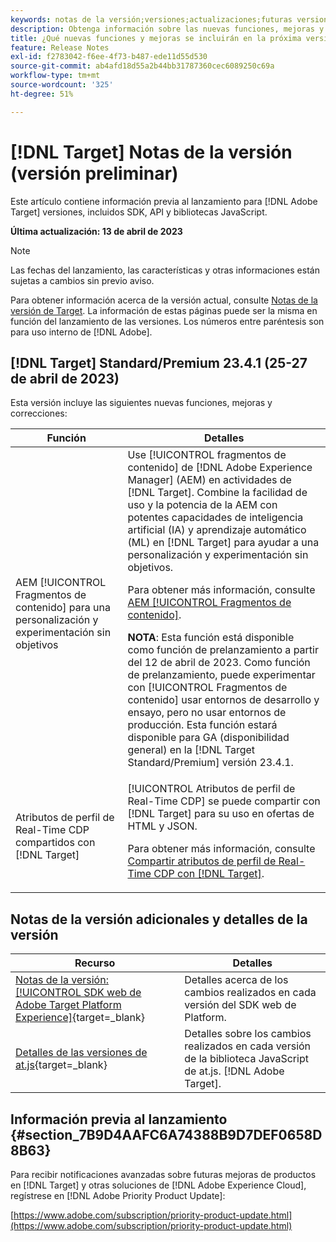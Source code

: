 ```yaml
---
keywords: notas de la versión;versiones;actualizaciones;futuras versiones;mejoras;nuevas funciones;correcciones;actualizaciones;versión preliminar
description: Obtenga información sobre las nuevas funciones, mejoras y correcciones incluidas en la próxima versión de [!DNL Adobe Target], incluidos SDK, API y bibliotecas JavaScript.
title: ¿Qué nuevas funciones y mejoras se incluirán en la próxima versión [!DNL Target] ?
feature: Release Notes
exl-id: f2783042-f6ee-4f73-b487-ede11d55d530
source-git-commit: ab4afd18d55a2b44bb31787360cec6089250c69a
workflow-type: tm+mt
source-wordcount: '325'
ht-degree: 51%

---
```


# [!DNL Target] Notas de la versión (versión preliminar)

Este artículo contiene información previa al lanzamiento para [!DNL Adobe Target] versiones, incluidos SDK, API y bibliotecas JavaScript.

**Última actualización: 13 de abril de 2023**

>[!NOTE]
>
>Las fechas del lanzamiento, las características y otras informaciones están sujetas a cambios sin previo aviso.
>
>Para obtener información acerca de la versión actual, consulte [Notas de la versión de Target](release-notes.md). La información de estas páginas puede ser la misma en función del lanzamiento de las versiones. Los números entre paréntesis son para uso interno de [!DNL Adobe].

## [!DNL Target] Standard/Premium 23.4.1 (25-27 de abril de 2023)

Esta versión incluye las siguientes nuevas funciones, mejoras y correcciones:

| Función | Detalles |
|--- |--- |
| AEM [!UICONTROL Fragmentos de contenido] para una personalización y experimentación sin objetivos | Use [!UICONTROL fragmentos de contenido] de [!DNL Adobe Experience Manager] (AEM) en actividades de [!DNL Target]. Combine la facilidad de uso y la potencia de la AEM con potentes capacidades de inteligencia artificial (IA) y aprendizaje automático (ML) en [!DNL Target] para ayudar a una personalización y experimentación sin objetivos.<P>Para obtener más información, consulte [AEM [!UICONTROL Fragmentos de contenido]](/help/main/c-integrating-target-with-mac/aem/content-fragments-aem.md).<P>**NOTA**: Esta función está disponible como función de prelanzamiento a partir del 12 de abril de 2023. Como función de prelanzamiento, puede experimentar con [!UICONTROL Fragmentos de contenido] usar entornos de desarrollo y ensayo, pero no usar entornos de producción. Esta función estará disponible para GA (disponibilidad general) en la [!DNL Target Standard/Premium] versión 23.4.1. |
| Atributos de perfil de Real-Time CDP compartidos con [!DNL Target] | [!UICONTROL Atributos de perfil de Real-Time CDP] se puede compartir con [!DNL Target] para su uso en ofertas de HTML y JSON.<P>Para obtener más información, consulte [Compartir atributos de perfil de Real-Time CDP con [!DNL Target]](/help/main/c-integrating-target-with-mac/integrating-with-rtcdp.md#rtcdp-profile-attributes). |

## Notas de la versión adicionales y detalles de la versión

| Recurso | Detalles |
|--- |--- |
| [Notas de la versión: [!UICONTROL SDK web de Adobe Target Platform Experience]](https://experienceleague.adobe.com/docs/experience-platform/edge/release-notes.html?lang=es){target=_blank} | Detalles acerca de los cambios realizados en cada versión del SDK web de Platform. |
| [Detalles de las versiones de at.js](https://developer.adobe.com/target/implement/client-side/atjs/target-atjs-versions/){target=_blank} | Detalles sobre los cambios realizados en cada versión de la biblioteca JavaScript de at.js. [!DNL Adobe Target]. |


## Información previa al lanzamiento {#section_7B9D4AAFC6A74388B9D7DEF0658D8B63}

Para recibir notificaciones avanzadas sobre futuras mejoras de productos en [!DNL Target] y otras soluciones de [!DNL Adobe Experience Cloud], regístrese en [!DNL Adobe Priority Product Update]:

[https://www.adobe.com/subscription/priority-product-update.html](https://www.adobe.com/subscription/priority-product-update.html)

